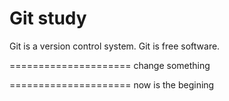 Git study
========================
Git is a version control system.
Git is free software.

=====================
change something

=====================
now is the begining
